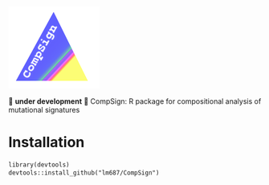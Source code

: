 ![logo simplex](logo.png "")

:construction: **under development** :construction:    CompSign: R package for compositional analysis of mutational signatures

# Installation

    library(devtools)
    devtools::install_github("lm687/CompSign")
